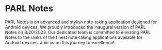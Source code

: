 # PARL Notes
PARL Notes is an advanced and stylish note-taking application designed for Android devices.
We proudly introduced the inaugural version of PARL Notes on 8/20/2023.
Our dedicated team is committed to elevating PARL Notes to the ranks of the finest note-taking applications available for Android devices.
Join us on this journey to excellence!
